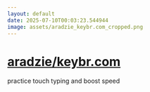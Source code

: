 ```yaml
---
layout: default
date: 2025-07-10T00:03:23.544944
image: assets/aradzie_keybr.com_cropped.png
---
```


# [aradzie/keybr.com](https://github.com/aradzie/keybr.com)

practice touch typing and boost speed
